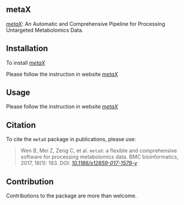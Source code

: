 ## metaX
*[metaX](http://metax.genomics.cn)*: An Automatic and Comprehensive Pipeline for Processing Untargeted Metabolomics Data.

## Installation

To install *[metaX](http://metax.genomics.cn)*

Please follow the instruction in website *[metaX](http://metax.genomics.cn)*

## Usage

Please follow the instruction in website *[metaX](http://metax.genomics.cn)*

## Citation

To cite the `metaX` package in publications, please use:

> Wen B, Mei Z, Zeng C, et al. `metaX`: a flexible and comprehensive software for processing metabolomics data. BMC bioinformatics, 2017, 18(1): 183. DOI: *[10.1186/s12859-017-1579-y](https://bmcbioinformatics.biomedcentral.com/articles/10.1186/s12859-017-1579-y)*


## Contribution

Contributions to the package are more than welcome. 
